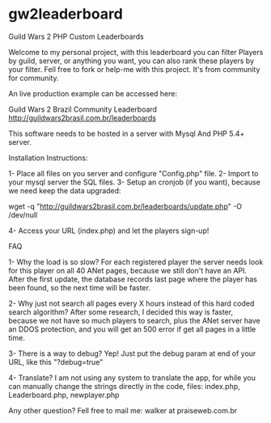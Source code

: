 gw2leaderboard
==============

Guild Wars 2 PHP Custom Leaderboards

Welcome to my personal project, with this leaderboard you can filter Players by guild, server, or anything you want, you can also rank these players by your filter.
Fell free to fork or help-me with this project. It's from community for community.

An live production example can be accessed here:

Guild Wars 2 Brazil Community Leaderboard http://guildwars2brasil.com.br/leaderboards

This software needs to be hosted in a server with Mysql And PHP 5.4+ server.

Installation Instructions:

1- Place all files on you server and configure "Config.php" file.
2- Import to your mysql server the SQL files.
3- Setup an cronjob (if you want), because we need keep the data upgraded:

wget -q "http://guildwars2brasil.com.br/leaderboards/update.php" -O /dev/null

4- Access your URL (index.php) and let the players sign-up!

FAQ

1- Why the load is so slow?
For each registered player the server needs look for this player on all 40 ANet pages, because we still don't have an API.
After the first update, the database records last page where the player has been found, so the next time will be faster.

2- Why just not search all pages every X hours instead of this hard coded search algorithm?
After some research, I decided this way is faster, because we not have so much players to search, plus the ANet server have an DDOS protection, and you will get an 500 error if get all pages in a little time.

3- There is a way to debug?
Yep! Just put the debug param at end of your URL, like this "?debug=true"

4- Translate?
I am not using any system to translate the app, for while you can manually change the strings directly in the code, files: index.php, Leaderboard.php, newplayer.php

Any other question? Fell free to mail me: walker at praiseweb.com.br
